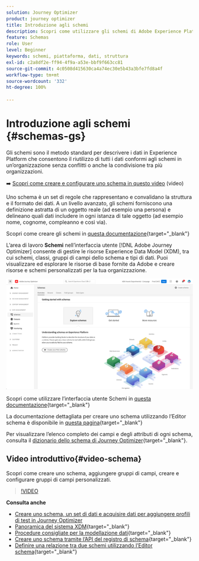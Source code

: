 ```yaml
---
solution: Journey Optimizer
product: journey optimizer
title: Introduzione agli schemi
description: Scopri come utilizzare gli schemi di Adobe Experience Platform in Adobe Journey Optimizer
feature: Schemas
role: User
level: Beginner
keywords: schemi, piattaforma, dati, struttura
exl-id: c2a8df2e-ff94-4f9a-a53e-bbf9f663cc81
source-git-commit: 4c0508d415630ca4a74ec30e5b43a3bfe7fd8a4f
workflow-type: tm+mt
source-wordcount: '332'
ht-degree: 100%

---
```


# Introduzione agli schemi {#schemas-gs}

Gli schemi sono il metodo standard per descrivere i dati in Experience Platform che consentono il riutilizzo di tutti i dati conformi agli schemi in un’organizzazione senza conflitti o anche la condivisione tra più organizzazioni.

➡️ [Scopri come creare e configurare uno schema in questo video](#video-schema) (video)

Uno schema è un set di regole che rappresentano e convalidano la struttura e il formato dei dati. A un livello avanzato, gli schemi forniscono una definizione astratta di un oggetto reale (ad esempio una persona) e delineano quali dati includere in ogni istanza di tale oggetto (ad esempio nome, cognome, compleanno e così via).

Scopri come creare gli schemi in [questa documentazione](https://experienceleague.adobe.com/docs/experience-platform/xdm/schema/composition.html?lang=it){target="_blank"}

L’area di lavoro **Schemi** nell’interfaccia utente [!DNL Adobe Journey Optimizer] consente di gestire le risorse Experience Data Model (XDM), tra cui schemi, classi, gruppi di campi dello schema e tipi di dati. Puoi visualizzare ed esplorare le risorse di base fornite da Adobe e creare risorse e schemi personalizzati per la tua organizzazione.

![](assets/schemas-home.png)

Scopri come utilizzare l’interfaccia utente Schemi in [questa documentazione](https://experienceleague.adobe.com/docs/experience-platform/xdm/ui/overview.html?lang=it){target="_blank"}

La documentazione dettagliata per creare uno schema utilizzando l’Editor schema è disponibile in [questa pagina](https://experienceleague.adobe.com/docs/experience-platform/xdm/tutorials/create-schema-ui.html?lang=it){target="_blank"}

Per visualizzare l’elenco completo dei campi e degli attributi di ogni schema, consulta il [dizionario dello schema di Journey Optimizer](https://experienceleague.adobe.com/tools/ajo-schemas/schema-dictionary.html?lang=it){target="_blank"}.


## Video introduttivo{#video-schema}

Scopri come creare uno schema, aggiungere gruppi di campi, creare e configurare gruppi di campi personalizzati.

>[!VIDEO](https://video.tv.adobe.com/v/334461?quality=12)

**Consulta anche**

* [Creare uno schema, un set di dati e acquisire dati per aggiungere profili di test in Journey Optimizer](../segment/creating-test-profiles.md)
* [Panoramica del sistema XDM](https://experienceleague.adobe.com/docs/experience-platform/xdm/home.html?lang=it){target="_blank"}
* [Procedure consigliate per la modellazione dati](https://experienceleague.adobe.com/docs/experience-platform/xdm/schema/best-practices.html?lang=it){target="_blank"}
* [Creare uno schema tramite l’API del registro di schema](https://experienceleague.adobe.com/docs/experience-platform/xdm/tutorials/create-schema-api.html?lang=it){target="_blank"}
* [Definire una relazione tra due schemi utilizzando l’Editor schema](https://experienceleague.adobe.com/docs/experience-platform/xdm/tutorials/relationship-ui.html?lang=it){target="_blank"}
